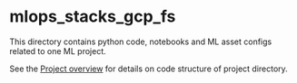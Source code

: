# mlops_stacks_gcp_fs

This directory contains python code, notebooks and ML asset configs related to one ML project.

See the [Project overview](../docs/project-overview.md) for details on code structure of project directory.